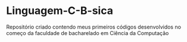 # Linguagem-C-B-sica
Repositório criado contendo meus primeiros códigos desenvolvidos no começo da faculdade de bacharelado em Ciência da Computação

